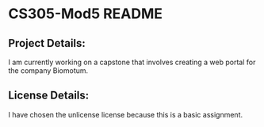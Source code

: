 # CS305-Mod5 README

## Project Details:
I am currently working on a capstone that involves creating a web portal for the company Biomotum.

## License Details:
I have chosen the unlicense license because this is a basic assignment.
